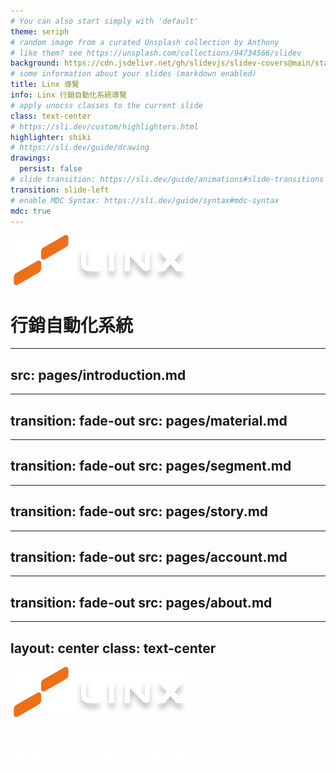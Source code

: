 ```yaml
---
# You can also start simply with 'default'
theme: seriph
# random image from a curated Unsplash collection by Anthony
# like them? see https://unsplash.com/collections/94734566/slidev
background: https://cdn.jsdelivr.net/gh/slidevjs/slidev-covers@main/static/6terqWC_KCk.webp
# some information about your slides (markdown enabled)
title: Linx 導覽
info: Linx 行銷自動化系統導覽
# apply unocss classes to the current slide
class: text-center
# https://sli.dev/custom/highlighters.html
highlighter: shiki
# https://sli.dev/guide/drawing
drawings:
  persist: false
# slide transition: https://sli.dev/guide/animations#slide-transitions
transition: slide-left
# enable MDC Syntax: https://sli.dev/guide/syntax#mdc-syntax
mdc: true
---
```


<div class="flex flex-col justify-center items-center w-full relative">
  <img class="w-[180px] mb-4" src="images/logo.svg"/>
  <h1>行銷自動化系統</h1>
</div>

---
src: pages/introduction.md
---

---
transition: fade-out
src: pages/material.md
---

---
transition: fade-out
src: pages/segment.md
---

---
transition: fade-out
src: pages/story.md
---

---
transition: fade-out
src: pages/account.md
---

---
transition: fade-out
src: pages/about.md
---

---
layout: center
class: text-center
---

<div>
  <div class="w-full h-full absolute bg-[#000000e8] top-0 left-0">
    <div class="flex flex-col items-center justify-center h-full text-center">
      <img class="w-[180px] mb-4" src="images/logo.svg"/>
      <h1 style="color: white">讓系統為您發送行銷廣告</h1>
    </div>  
  </div>
</div>

<style>
@import "./styles.css";
</style>